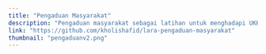 ```yaml
---
title: "Pengaduan Masyarakat"
description: "Pengaduan masyarakat sebagai latihan untuk menghadapi UKK."
link: "https://github.com/kholishafid/lara-pengaduan-masyarakat"
thumbnail: "pengaduanv2.png"
---
```

